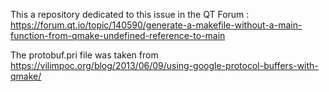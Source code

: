 This a repository dedicated to this issue in the QT Forum : https://forum.qt.io/topic/140590/generate-a-makefile-without-a-main-function-from-qmake-undefined-reference-to-main

The protobuf.pri file was taken from https://vilimpoc.org/blog/2013/06/09/using-google-protocol-buffers-with-qmake/

